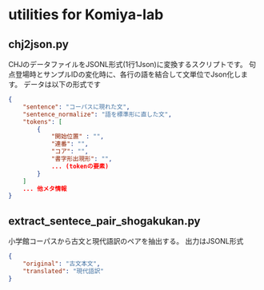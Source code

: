 # utilities for Komiya-lab

## chj2json.py
CHJのデータファイルをJSONL形式(1行1Json)に変換するスクリプトです。
句点登場時とサンプルIDの変化時に、各行の語を結合して文単位でJson化します。
データは以下の形式です
```json
{
    "sentence": "コーパスに現れた文", 
    "sentence_normalize": "語を標準形に直した文", 
    "tokens": [
        {
            "開始位置" : "",
            "連番": "",
            "コア": "",
            "書字形出現形": "",
            ... (tokenの要素) 
        }
    ]
    ... 他メタ情報
}
```

## extract_sentece_pair_shogakukan.py
小学館コーパスから古文と現代語訳のペアを抽出する。
出力はJSONL形式
```json
{
    "original": "古文本文",
    "translated": "現代語訳"
}
```
